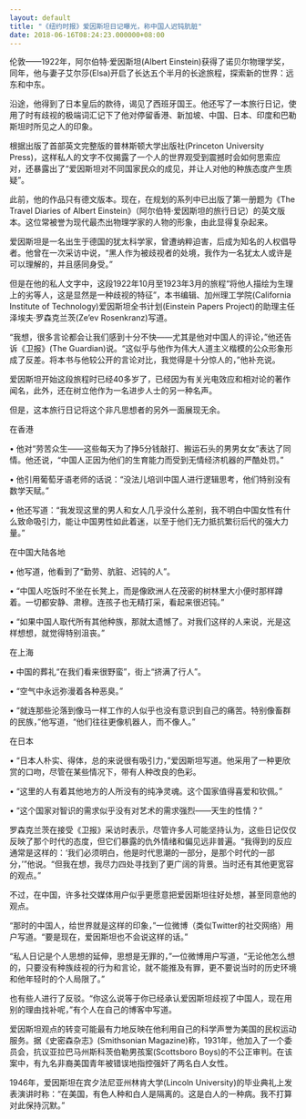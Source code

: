 ```yaml
---
layout: default
title: "《纽约时报》爱因斯坦日记曝光，称中国人迟钝肮脏"
date: 2018-06-16T08:24:23.000000+08:00
---
```


伦敦——1922年，阿尔伯特·爱因斯坦(Albert Einstein)获得了诺贝尔物理学奖，同年，他与妻子艾尔莎(Elsa)开启了长达五个半月的长途旅程，探索新的世界：远东和中东。

沿途，他得到了日本皇后的款待，谒见了西班牙国王。他还写了一本旅行日记，使用了时有歧视的极端词汇记下了他对停留香港、新加坡、中国、日本、印度和巴勒斯坦时所见之人的印象。

根据出版了首部英文完整版的普林斯顿大学出版社(Princeton University Press)，这样私人的文字不仅揭露了一个人的世界观受到震撼时会如何思索应对，还暴露出了“爱因斯坦对不同国家民众的成见，并让人对他的种族态度产生质疑”。

此前，他的作品只有德文版本。现在，在规划的系列中已出版了第一册题为《The Travel Diaries of Albert Einstein》（阿尔伯特·爱因斯坦的旅行日记）的英文版本。这位常被誉为现代最杰出物理学家的人物的形象，由此显得复杂起来。

爱因斯坦是一名出生于德国的犹太科学家，曾遭纳粹迫害，后成为知名的人权倡导者。他曾在一次采访中说，“黑人作为被歧视者的处境，我作为一名犹太人或许是可以理解的，并且感同身受。”

但是在他的私人文字中，这段1922年10月至1923年3月的旅程“将他人描绘为生理上的劣等人，这是显然是一种歧视的特征”，本书编辑、加州理工学院(California Institute of Technology)爱因斯坦全书计划(Einstein Papers Project)的助理主任泽埃夫·罗森克兰茨(Ze’ev Rosenkranz)写道。

“我想，很多言论都会让我们感到十分不快——尤其是他对中国人的评论，”他还告诉《卫报》(The Guardian)说。“这似乎与他作为伟大人道主义楷模的公众形象形成了反差。将本书与他较公开的言论对比，我觉得是十分惊人的，”他补充说。

爱因斯坦开始这段旅程时已经40多岁了，已经因为有关光电效应和相对论的著作闻名，此外，还在树立他作为一名进步人士的另一种名声。

但是，这本旅行日记将这个非凡思想者的另外一面展现无余。

在香港

• 他对“劳苦众生——这些每天为了挣5分钱敲打、搬运石头的男男女女”表达了同情。他还说，“中国人正因为他们的生育能力而受到无情经济机器的严酷处罚。”

• 他引用葡萄牙语老师的话说：“没法儿培训中国人进行逻辑思考，他们特别没有数学天赋。”

• 他还写道：“我发现这里的男人和女人几乎没什么差别，我不明白中国女性有什么致命吸引力，能让中国男性如此着迷，以至于他们无力抵抗繁衍后代的强大力量。”

在中国大陆各地

• 他写道，他看到了“勤劳、肮脏、迟钝的人”。

• “中国人吃饭时不坐在长凳上，而是像欧洲人在茂密的树林里大小便时那样蹲着。一切都安静、肃穆。连孩子也无精打采，看起来很迟钝。”

• “如果中国人取代所有其他种族，那就太遗憾了。对我们这样的人来说，光是这样想想，就觉得特别沮丧。”

在上海

• 中国的葬礼“在我们看来很野蛮”，街上“挤满了行人”。

• “空气中永远弥漫着各种恶臭。”

• “就连那些沦落到像马一样工作的人似乎也没有意识到自己的痛苦。特别像畜群的民族，”他写道，“他们往往更像机器人，而不像人。”

在日本

• “日本人朴实、得体，总的来说很有吸引力，”爱因斯坦写道。他采用了一种更欣赏的口吻，尽管在某些情况下，带有人种改良的色彩。

• “这里的人有着其他地方的人所没有的纯净灵魂。这个国家值得喜爱和钦佩。”

• “这个国家对智识的需求似乎没有对艺术的需求强烈——天生的性情？”

罗森克兰茨在接受《卫报》采访时表示，尽管许多人可能坚持认为，这些日记仅仅反映了那个时代的态度，但它们暴露的仇外情绪和偏见远非普遍。“我得到的反应通常是这样的：‘我们必须明白，他是时代思潮的一部分，是那个时代的一部分，’”他说。“但我在想，我尽力四处寻找到了更广阔的背景。当时还有其他更宽容的观点。”

不过，在中国，许多社交媒体用户似乎更愿意把爱因斯坦往好处想，甚至同意他的观点。

“那时的中国人，给世界就是这样的印象，”一位微博（类似Twitter的社交网络）用户写道。“要是现在，爱因斯坦也不会说这样的话。”

“私人日记是个人思想的延伸，思想是无罪的，”一位微博用户写道，“无论他怎么想的，只要没有种族歧视的行为和言论，就不能推及有罪，更不要说当时的历史环境和他年轻时的个人局限了。”

也有些人进行了反驳。“你这么说等于你已经承认爱因斯坦歧视了中国人，现在用别的理由找补呢，”有个人在自己的博客中写道。

爱因斯坦观点的转变可能最有力地反映在他利用自己的科学声誉为美国的民权运动服务。据《史密森杂志》(Smithsonian Magazine)称，1931年，他加入了一个委员会，抗议亚拉巴马州斯科茨伯勒男孩案(Scottsboro Boys)的不公正审判。在该案中，有九名非裔美国青年被错误地指控强奸了两名白人女性。

1946年，爱因斯坦在宾夕法尼亚州林肯大学(Lincoln University)的毕业典礼上发表演讲时称：“在美国，有色人种和白人是隔离的。这是白人的一种病。我不打算对此保持沉默。”

